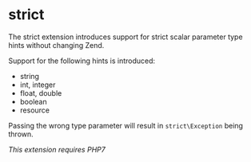 strict
======

The strict extension introduces support for strict scalar parameter type hints without changing Zend.

Support for the following hints is introduced:

  * string
  * int, integer
  * float, double
  * boolean
  * resource

Passing the wrong type parameter will result in `strict\Exception` being thrown.

*This extension requires PHP7*
